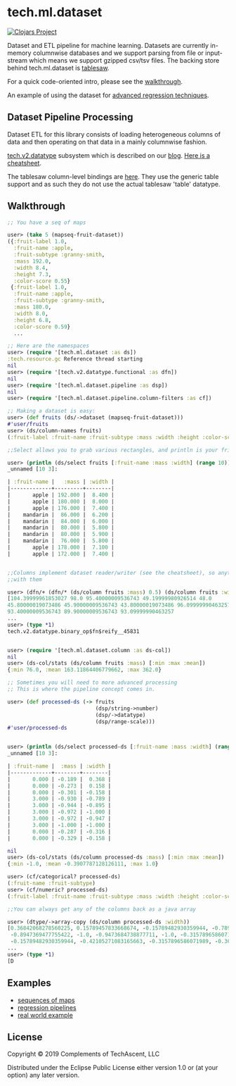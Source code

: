 # tech.ml.dataset


[![Clojars Project](https://img.shields.io/clojars/v/techascent/tech.ml.dataset.svg)](https://clojars.org/techascent/tech.ml.dataset)


Dataset and ETL pipeline for machine learning.  Datasets are currently in-memory
columnwise databases and we support parsing from file or input-stream which means
we support gzipped csv/tsv files.  The backing store behind tech.ml.dataset is
[tablesaw](https://github.com/jtablesaw/tablesaw).


For a quick code-oriented intro, please see the [walkthrough](docs/walkthrough.md).


An example of using the dataset for [advanced regression techniques](https://github.com/cnuernber/ames-house-prices/blob/master/ames-housing-prices-clojure.md).


## Dataset Pipeline Processing

Dataset ETL for this library consists of loading heterogeneous columns of data and then
operating on that data in a mainly columnwise fashion.


[tech.v2.datatype](https://github.com/techascent/tech.datatype) subsystem which is
described on our [blog](http://techascent.com/blog/datatype-library.html).
[Here is a cheatsheet](https://github.com/techascent/tech.datatype/blob/master/docs/cheatsheet.md).

The tablesaw column-level bindings are [here](src/tech/libs/tablesaw.clj).  They use the
generic table support and as such they do not use the actual tablesaw 'table' datatype.

## Walkthrough

```clojure
;; You have a seq of maps

user> (take 5 (mapseq-fruit-dataset))
({:fruit-label 1.0,
  :fruit-name :apple,
  :fruit-subtype :granny-smith,
  :mass 192.0,
  :width 8.4,
  :height 7.3,
  :color-score 0.55}
 {:fruit-label 1.0,
  :fruit-name :apple,
  :fruit-subtype :granny-smith,
  :mass 180.0,
  :width 8.0,
  :height 6.8,
  :color-score 0.59}
  ...

;; Here are the namespaces
user> (require '[tech.ml.dataset :as ds])
:tech.resource.gc Reference thread starting
nil
user> (require '[tech.v2.datatype.functional :as dfn])
nil
user> (require '[tech.ml.dataset.pipeline :as dsp])
nil
user> (require '[tech.ml.dataset.pipeline.column-filters :as cf])

;; Making a dataset is easy:
user> (def fruits (ds/->dataset (mapseq-fruit-dataset)))
#'user/fruits
user> (ds/column-names fruits)
(:fruit-label :fruit-name :fruit-subtype :mass :width :height :color-score)

;;Select allows you to grab various rectangles, and println is your friend

user> (println (ds/select fruits [:fruit-name :mass :width] (range 10)))
_unnamed [10 3]:

| :fruit-name |   :mass | :width |
|-------------+---------+--------|
|       apple | 192.000 |  8.400 |
|       apple | 180.000 |  8.000 |
|       apple | 176.000 |  7.400 |
|    mandarin |  86.000 |  6.200 |
|    mandarin |  84.000 |  6.000 |
|    mandarin |  80.000 |  5.800 |
|    mandarin |  80.000 |  5.900 |
|    mandarin |  76.000 |  5.800 |
|       apple | 178.000 |  7.100 |
|       apple | 172.000 |  7.400 |


;;Columns implement dataset reader/writer (see the cheatsheet), so anything goes
;;with them

user> (dfn/+ (dfn/* (ds/column fruits :mass) 0.5) (ds/column fruits :width))
[104.39999961853027 98.0 95.40000009536743 49.19999980926514 48.0
45.80000019073486 45.90000009536743 43.80000019073486 96.09999990463257
93.40000009536743 89.90000009536743 93.09999990463257
...
user> (type *1)
tech.v2.datatype.binary_op$fn$reify__45831


user> (require '[tech.ml.dataset.column :as ds-col])
nil
user> (ds-col/stats (ds/column fruits :mass) [:min :max :mean])
{:min 76.0, :mean 163.11864406779662, :max 362.0}

;; Sometimes you will need to more advanced processing
;; This is where the pipeline concept comes in.

user> (def processed-ds (-> fruits
                            (dsp/string->number)
                            (dsp/->datatype)
                            (dsp/range-scale)))
#'user/processed-ds


user> (println (ds/select processed-ds [:fruit-name :mass :width] (range 10)))
_unnamed [10 3]:

| :fruit-name |  :mass | :width |
|-------------+--------+--------|
|       0.000 | -0.189 |  0.368 |
|       0.000 | -0.273 |  0.158 |
|       0.000 | -0.301 | -0.158 |
|       3.000 | -0.930 | -0.789 |
|       3.000 | -0.944 | -0.895 |
|       3.000 | -0.972 | -1.000 |
|       3.000 | -0.972 | -0.947 |
|       3.000 | -1.000 | -1.000 |
|       0.000 | -0.287 | -0.316 |
|       0.000 | -0.329 | -0.158 |

nil
user> (ds-col/stats (ds/column processed-ds :mass) [:min :max :mean])
{:min -1.0, :mean -0.3907787128126111, :max 1.0}

user> (cf/categorical? processed-ds)
(:fruit-name :fruit-subtype)
user> (cf/numeric? processed-ds)
(:fruit-label :fruit-name :fruit-subtype :mass :width :height :color-score)

;;You can always get any of the columns back as a java array

user> (dtype/->array-copy (ds/column processed-ds :width))
[0.36842068278560225, 0.15789457833668674, -0.15789482930359944, -0.7894738955510845,
 -0.8947369477755422, -1.0, -0.9473684738877711, -1.0, -0.3157896586071989,
 -0.15789482930359944, -0.42105271083165663, -0.3157896586071989, -0.36842118471942775,
...
user> (type *1)
[D
```

## Examples

* [sequences of maps](test/tech/ml/dataset/mapseq_test.clj)
* [regression pipelines](test/tech/ml/dataset/ames_test.clj)
* [real world example](https://github.com/cnuernber/ames-house-prices/blob/d60b18cb13f7d125dba787f23f0a81cac90c8861/src/clj_ml_wkg/ames_house_prices.clj)


## License

Copyright © 2019 Complements of TechAscent, LLC

Distributed under the Eclipse Public License either version 1.0 or (at
your option) any later version.
